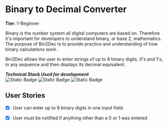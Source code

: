 # Binary to Decimal Converter

**Tier:** 1-Beginner

Binary is the number system all digital computers are based on. Therefore it's important for developers to understand binary, or base 2, mathematics. The purpose of Bin2Dec is to provide practice and understanding of how binary calculations work.

Bin2Dec allows the user to enter strings of up to 8 binary digits, 0's and 1's, in any sequence and then displays its decimal equivalent.

***Technical Stack Used for development*** <br>
![Static Badge](https://img.shields.io/badge/HTML-orange?logo=Html&logoSize=amg) ![Static Badge](https://img.shields.io/badge/CSS-blue?logo=css) ![Static Badge](https://img.shields.io/badge/Javascript-gray?logo=Javascript&logoSize=amg)

## User Stories

- [x] User can enter up to 8 binary digits in one input field.
- [x] User must be notified if anything other than a 0 or 1 was entered
      
